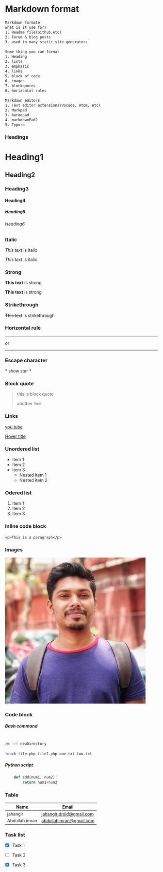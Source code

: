 # Markdown format
 
 
 
    Markdown formate
    what is it use for?
    1. Readme file(Github,etc)
    2. Forum & blog posts
    3. used in many static site generators

    Some thing you can format
    1. Heading
    2. lists
    3. emphasis
    4. links
    5. block of code
    6. images
    7. blockquotes
    8. horizontal rules

    Markdown editors
    1. Text editor extensions(VScode, Atom, etc)
    2. Markpad
    3. haroopad
    4. markdownPad2
    5. Typora
    



### Headings
# Heading1
## Heading2
### Heading3
#### Heading4
##### Heading5
###### Heading6

### Italic
*This text* is italic

_This text_ is italic

### Strong
**This text** is strong

__This text__ is strong

### Strikethrough
~~This  text~~ is strikethrough

### Horizontal rule

--- 

or
___

### Escape character
\* show star \*


### Block quote
> this is block quote
>
> another line

### Links

[you tube](http://www.youtube.com)

[Hover title](http://www.youtube.com
"this title is hover over")

### Unordered list

* Item 1
* Item 2
* Item 3
    * Nested item 1
    * Nested item 2

### Odered list
1. Item 1
2. Item 2
3. Item 3

### Inline code block

`<p>This is a paragraph</p>`

### Images

![Markdown](./images/1_jahangir.jpeg)

### Code block

##### Bash command
```bash

rm -rf newDirectory

touch file.php file2.php one.txt two.txt

```

##### Python script
```python
    def add(num1, num2):
        return num1+num2

```

### Table

| Name          |  Email                    |
| ------        |  --------                 |
|jahangir       | jahangir.droid@gmail.com  |
|Abdullah imran | abdullahimran@gmail.com   |

### Task list

* [x] Task 1
* [ ] Task 2
* [x] Task 3



